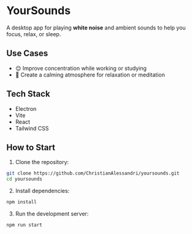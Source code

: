# YourSounds

A desktop app for playing **white noise** and ambient sounds to help you focus, relax, or sleep.

## Use Cases

- 😌 Improve concentration while working or studying
- 🍃 Create a calming atmosphere for relaxation or meditation

## Tech Stack

- Electron
- Vite
- React
- Tailwind CSS

## How to Start

1. Clone the repository:

```bash
git clone https://github.com/ChristianAlessandri/yoursounds.git
cd yoursounds
```

2. Install dependencies:

```bash
npm install
```

3. Run the development server:

```bash
npm run start
```
